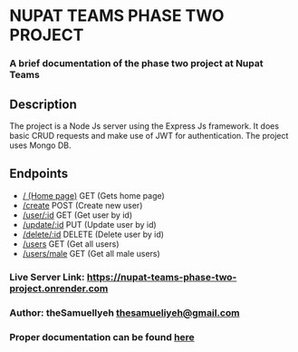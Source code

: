 # NUPAT TEAMS PHASE TWO PROJECT

### A brief documentation of the phase two project at Nupat Teams

## Description

The project is a Node Js server using the Express Js framework. It does basic CRUD requests and make use of JWT for authentication. The project uses Mongo DB.

## Endpoints

- [/ (Home page)](https://yummly-clone-nupat-teams.onrender.com) GET (Gets home page)
- [/create](https://yummly-clone-nupat-teams.onrender.com/create) POST (Create new user)
- [/user/:id](https://yummly-clone-nupat-teams.onrender.com/:id) GET (Get user by id)
- [/update/:id](https://yummly-clone-nupat-teams.onrender.com/:id) PUT (Update user by id)
- [/delete/:id](https://yummly-clone-nupat-teams.onrender.com/:id) DELETE (Delete user by id)
- [/users](https://yummly-clone-nupat-teams.onrender.com/users) GET (Get all users)
- [/users/male](https://yummly-clone-nupat-teams.onrender.com/users/male) GET (Get all male users)

### **Live Server Link**: <https://nupat-teams-phase-two-project.onrender.com>

### **Author**: theSamuelIyeh <thesamueliyeh@gmail.com>

### Proper documentation can be found [here](https://documenter.getpostman.com/view/25539542/2s93Y3ugCQ)
